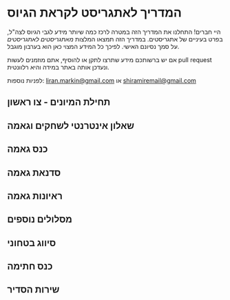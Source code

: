 # המדריך לאתגריסט לקראת הגיוס

היי חברים! התחלנו את המדריך הזה במטרה לרכז כמה שיותר מידע לגבי הגיוס לצה"ל, בפרט בעיניים של אתגריסטים.
במדריך הזה תמצאו המלצות *מאתגריסטים לאתגריסטים* על סמך נסיונם האישי. 
לפיכך כל המידע המצוי כאן הוא בערבון מוגבל. 

אם יש ברשותכם מידע שתרצו לתקן או להוסיף, אתם מוזמנים לעשות pull request ונעדכן אותה באתר במידה והיא רלוונטית. 

לפניות נוספות: liran.markin@gmail.com או shiramiremail@gmail.com

## תחילת המיונים - צו ראשון

## שאלון אינטרנטי לשחקים וגאמה

## כנס גאמה

## סדנאת גאמה

## ראיונות גאמה

## מסלולים נוספים

## סיווג בטחוני

## כנס חתימה

## שירות הסדיר
